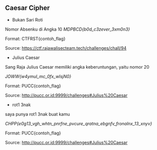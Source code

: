 ## Caesar Cipher

- Bukan Sari Roti

Nomor Absenku di Angka 10 _MDPBCD{b0d_c3zever_3xm0n3}_

Format: CTFRST{contoh_flag}

Source: https://ctf.rajawalisecteam.tech/challenges/chall/94

- Julius Caesar

Sang Raja Julius Caesar memiliki angka keberuntungan, yaitu nomor 20

_JOWW{w4ymul_mc_0fx_wlsjN0}_

Format: PUCC{contoh_flag}

Source: http://pucc.or.id:9999/challenges#Julius%20Caesar

- rot1 3nak

saya punya rot1 3nak buat kamu

_CHPP{e0g13_vgh_whtn_pnrfne_pvcure_qratna_ebgnfv_fronalnx_13_xnyv}_

Format: PUCC{contoh_flag}

Source: http://pucc.or.id:9999/challenges#Julius%20Caesar
